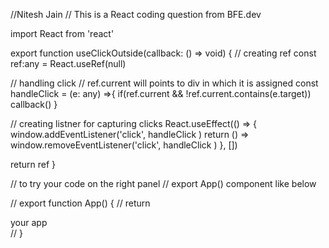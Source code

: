 //Nitesh Jain
// This is a React coding question from BFE.dev

import React from 'react'

export function useClickOutside(callback: () => void) {
// creating ref
const ref:any = React.useRef(null)

// handling click
// ref.current will points to div in which it is assigned
const handleClick = (e: any) =>{
if(ref.current && !ref.current.contains(e.target))
callback()
}

// creating listner for capturing clicks
React.useEffect(() => {
window.addEventListener('click', handleClick )
return () => window.removeEventListener('click', handleClick )
}, [])

return ref
}

// to try your code on the right panel
// export App() component like below

// export function App() {
// return <div>your app</div>
// }
